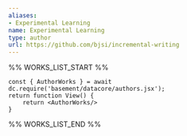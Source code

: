 ```yaml
---
aliases:
- Experimental Learning
name: Experimental Learning
type: author
url: https://github.com/bjsi/incremental-writing
---
```



%% WORKS_LIST_START %%

```datacorejsx
const { AuthorWorks } = await dc.require('basement/datacore/authors.jsx');
return function View() {
    return <AuthorWorks/>
}
```
%% WORKS_LIST_END %%